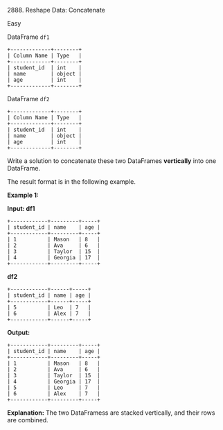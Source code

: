 2888\. Reshape Data: Concatenate

Easy

DataFrame `df1` 

    +-------------+--------+ 
    | Column Name | Type   | 
    +-------------+--------+ 
    | student_id  | int    | 
    | name        | object | 
    | age         | int    | 
    +-------------+--------+ 

DataFrame `df2` 
    
    +-------------+--------+ 
    | Column Name | Type   | 
    +-------------+--------+ 
    | student_id  | int    | 
    | name        | object | 
    | age         | int    | 
    +-------------+--------+

Write a solution to concatenate these two DataFrames **vertically** into one DataFrame.

The result format is in the following example.

**Example 1:**

**Input: df1** 

    +------------+---------+-----+ 
    | student_id | name    | age | 
    +------------+---------+-----+ 
    | 1          | Mason   | 8   | 
    | 2          | Ava     | 6   | 
    | 3          | Taylor  | 15  | 
    | 4          | Georgia | 17  | 
    +------------+---------+-----+ 

**df2** 

    +------------+------+-----+ 
    | student_id | name | age | 
    +------------+------+-----+ 
    | 5          | Leo  | 7   | 
    | 6          | Alex | 7   | 
    +------------+------+-----+

**Output:** 

    +------------+---------+-----+ 
    | student_id | name    | age | 
    +------------+---------+-----+ 
    | 1          | Mason   | 8   | 
    | 2          | Ava     | 6   | 
    | 3          | Taylor  | 15  | 
    | 4          | Georgia | 17  | 
    | 5          | Leo     | 7   | 
    | 6          | Alex    | 7   | 
    +------------+---------+-----+

**Explanation:** The two DataFramess are stacked vertically, and their rows are combined.